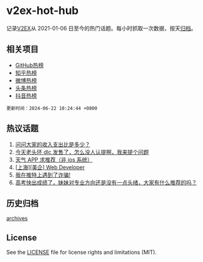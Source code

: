 # v2ex-hot-hub

 记录[V2EX](https://www.v2ex.com/)从 2021-01-06 日至今的热门话题。每小时抓取一次数据，按天[归档](archives)。
 
 ## 相关项目

- [GitHub热榜](https://github.com/lonnyzhang423/github-hot-hub)
- [知乎热榜](https://github.com/lonnyzhang423/zhihu-hot-hub)
- [微博热榜](https://github.com/lonnyzhang423/weibo-hot-hub)
- [头条热榜](https://github.com/lonnyzhang423/toutiao-hot-hub)
- [抖音热榜](https://github.com/lonnyzhang423/douyin-hot-hub)


 `更新时间：2024-06-22 10:24:44 +0800`

## 热议话题

1. [问问大家的收入支出比是多少？](https://www.v2ex.com/t/1051421)
1. [今天老头环 dlc 发售了，怎么没人认提啊，我来提个问题](https://www.v2ex.com/t/1051409)
1. [天气 APP 求推荐（非 ios 系统）](https://www.v2ex.com/t/1051399)
1. [[上海][美企] Web Developer](https://www.v2ex.com/t/1051459)
1. [我在推特上遇到了诈骗!](https://www.v2ex.com/t/1051542)
1. [高考快出成绩了，妹妹对专业方向还是没有一点头绪，大家有什么推荐的吗？](https://www.v2ex.com/t/1051450)

## 历史归档

[archives](archives)

## License

See the [LICENSE](LICENSE) file for license rights and limitations (MIT).
